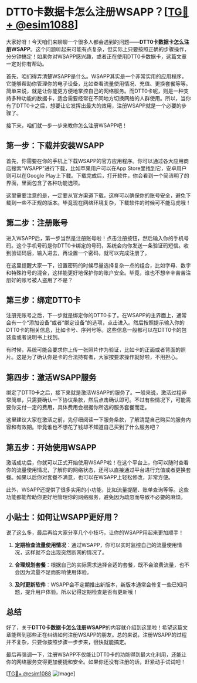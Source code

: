 # DTT0卡数据卡怎么注册WSAPP？[[TG💪+ @esim1088](https://t.me/s/esim1088)]

大家好呀！今天咱们来聊聊一个很多人都会遇到的问题——**DTT0卡数据卡怎么注册WSAPP**。这个问题听起来可能有点复杂，但实际上只要按照正确的步骤操作，分分钟搞定！如果你对WSAPP感兴趣，或者正在使用DTT0卡数据卡，这篇文章一定对你有帮助。

首先，咱们得弄清楚WSAPP是什么。WSAPP其实是一个非常实用的应用程序，它能够帮助你管理你的电子设备，比如查看流量使用情况、充值、更换套餐等等。简单来说，就是让你能更方便地掌控自己的网络服务。而DTT0卡呢，则是一种支持多种功能的数据卡，适合需要经常在不同地方切换网络的人群使用。所以，当你有了DTT0卡之后，想要让它发挥出最大的效用，注册WSAPP就是一个必要的步骤了。

接下来，咱们就一步一步来教你怎么注册WSAPP吧！

## 第一步：下载并安装WSAPP

首先，你需要在你的手机上下载WSAPP的官方应用程序。你可以通过各大应用商店搜索“WSAPP”进行下载，比如苹果用户可以在App Store里找到它，安卓用户则可以在Google Play上下载。下载完成后，打开软件，你会看到一个简洁明了的界面，里面包含了各种功能选项。

这里需要注意的是，一定要从官方渠道下载，这样可以确保你的账号安全，避免下载到一些不正规的版本。毕竟现在网络环境复杂，下载软件的时候可不能马虎哦！

## 第二步：注册账号

进入WSAPP后，第一步当然是注册账号啦！点击注册按钮，然后输入你的手机号码。这个手机号码是你DTT0卡绑定的号码，系统会向你发送一条验证码短信。收到验证码后，输入进去，再设置一个密码，就可以完成注册了。

在这里提醒大家一下，设置密码的时候尽量选择复杂一点的组合，比如字母、数字和特殊符号的混合，这样能更好地保护你的账户安全。毕竟，谁也不想辛辛苦苦注册好的账号被人盗用了不是？

## 第三步：绑定DTT0卡

注册完账号之后，下一步就是绑定你的DTT0卡了。在WSAPP的主界面上，通常会有一个“添加设备”或者“绑定设备”的选项，点击进入。然后按照提示输入你的DTT0卡的相关信息，比如卡号、序列号等。这些信息一般都可以在DTT0卡的包装盒或者说明书上找到。

有时候，系统可能会要求你上传一张照片作为验证，比如卡的正面或者背面的照片。这是为了确认你是卡的合法持有者，大家按要求操作就好啦，不用担心。

## 第四步：激活WSAPP服务

绑定了DTT0卡之后，接下来就是激活WSAPP的服务了。一般来说，激活过程非常简单，只需要确认一下协议条款，然后点击确认即可。不过有些情况下，可能需要你支付一定的费用，具体费用会根据你所选的服务套餐而定。

这里建议大家在激活之前，先仔细阅读一下服务条款，了解清楚自己购买的服务内容和有效期。毕竟谁也不想花了钱却不知道自己买到了什么服务吧？

## 第五步：开始使用WSAPP

激活成功后，你就可以正式开始使用WSAPP啦！在这个平台上，你可以随时查看你的流量使用情况，了解你的网络状态，还可以直接通过平台进行充值或者更换套餐。如果以后你对套餐不满意，也可以在WSAPP上轻松修改，非常方便。

此外，WSAPP还提供了很多实用的小功能，比如流量提醒、账单查询等等。这些功能都能帮助你更好地管理你的网络服务，避免因为疏忽而导致不必要的麻烦。

## 小贴士：如何让WSAPP更好用？

说了这么多，最后再给大家分享几个小技巧，让你的WSAPP用起来更加顺手！

1. **定期检查流量使用情况**：通过WSAPP，你可以实时监控自己的流量使用情况，这样就不会出现突然断网的情况了。
   
2. **合理规划套餐**：根据自己的实际需求选择合适的套餐，既不会浪费流量，也不会因为流量不足而影响使用体验。

3. **及时更新软件**：WSAPP会不定期推出新版本，新版本通常会修复一些已知问题，提升用户体验。所以记得定期检查是否有更新哦！

## 总结

好了，关于**DTT0卡数据卡怎么注册WSAPP**的内容就介绍到这里啦！希望这篇文章能帮到那些正在纠结如何注册WSAPP的朋友。总的来说，注册WSAPP的过程并不复杂，只要你按照步骤一步步来，很快就能搞定。

最后再强调一下，注册WSAPP不仅能让DTT0卡的功能得到最大化利用，还能让你的网络服务变得更加便捷和安全。如果你还没有注册的话，赶紧动手试试吧！

[[TG💪+ @esim1088](https://t.me/s/esim1088) ![Image](https://i.postimg.cc/4NQfJmqS/Snipaste-2025-05-13-00-14-12.png)]
